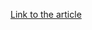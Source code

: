 [Link to the article](https://cloudblogs.microsoft.com/microsoftsecure/2015/06/09/windows-10-to-offer-application-developers-new-malware-defenses/?source=mmpc)
